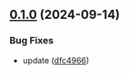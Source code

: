 

## [0.1.0](https://github.com/Mr-emeka/ghm/compare/@ghm/config-release-it-v0.1.0...@ghm/config-release-it-v0.1.0) (2024-09-14)


### Bug Fixes

* update ([dfc4966](https://github.com/Mr-emeka/ghm/commit/dfc4966e688ef5b87a7bd644df4d3644641533fe))
